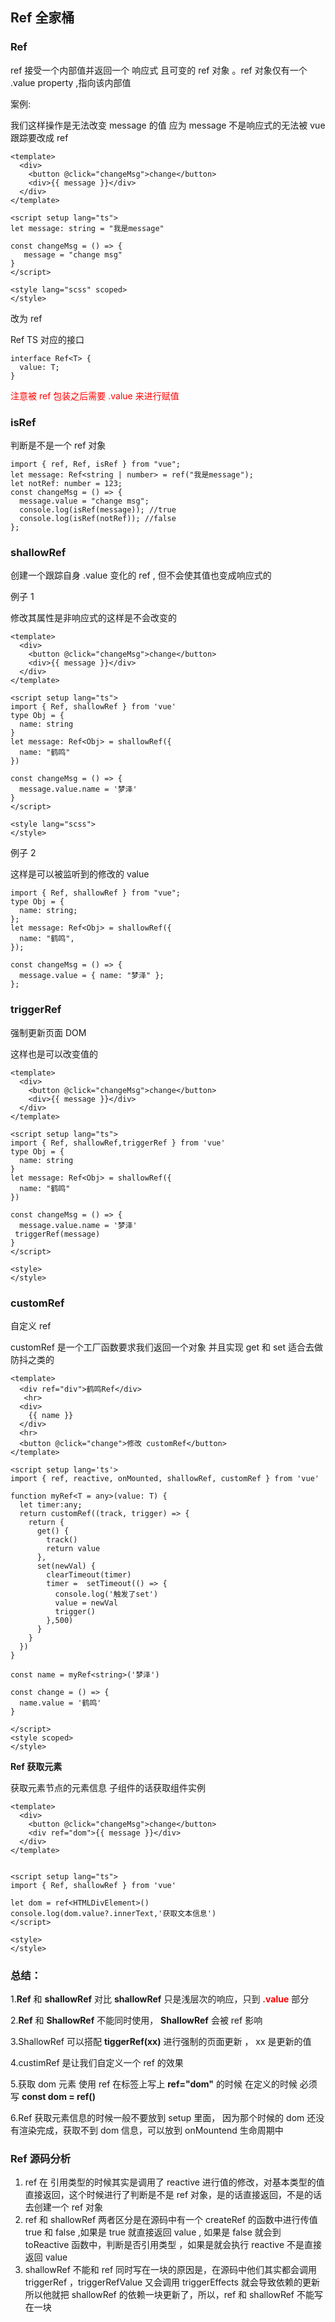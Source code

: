 ## Ref 全家桶

### Ref

ref 接受一个内部值并返回一个 响应式 且可变的 ref 对象 。ref 对象仅有一个 .value property ,指向该内部值

案例:

我们这样操作是无法改变 message 的值 应为 message 不是响应式的无法被 vue 跟踪要改成 ref

```tsx
<template>
  <div>
    <button @click="changeMsg">change</button>
    <div>{{ message }}</div>
  </div>
</template>

<script setup lang="ts">
let message: string = "我是message"

const changeMsg = () => {
   message = "change msg"
}
</script>

<style lang="scss" scoped>
</style>
```

改为 ref

Ref TS 对应的接口

```tsx
interface Ref<T> {
  value: T;
}
```

<span style="color:red">注意被 ref 包装之后需要 .value 来进行赋值</span>

### isRef
判断是不是一个 ref 对象

```tsx
import { ref, Ref, isRef } from "vue";
let message: Ref<string | number> = ref("我是message");
let notRef: number = 123;
const changeMsg = () => {
  message.value = "change msg";
  console.log(isRef(message)); //true
  console.log(isRef(notRef)); //false
};
```

### shallowRef

创建一个跟踪自身 .value 变化的 ref , 但不会使其值也变成响应式的

例子 1

修改其属性是非响应式的这样是不会改变的

```tsx
<template>
  <div>
    <button @click="changeMsg">change</button>
    <div>{{ message }}</div>
  </div>
</template>

<script setup lang="ts">
import { Ref, shallowRef } from 'vue'
type Obj = {
  name: string
}
let message: Ref<Obj> = shallowRef({
  name: "鹤鸣"
})

const changeMsg = () => {
  message.value.name = '梦泽'
}
</script>

<style lang="scss">
</style>
```

例子 2

这样是可以被监听到的修改的 value

```tsx
import { Ref, shallowRef } from "vue";
type Obj = {
  name: string;
};
let message: Ref<Obj> = shallowRef({
  name: "鹤鸣",
});

const changeMsg = () => {
  message.value = { name: "梦泽" };
};
```

### triggerRef

强制更新页面 DOM

这样也是可以改变值的

```tsx
<template>
  <div>
    <button @click="changeMsg">change</button>
    <div>{{ message }}</div>
  </div>
</template>

<script setup lang="ts">
import { Ref, shallowRef,triggerRef } from 'vue'
type Obj = {
  name: string
}
let message: Ref<Obj> = shallowRef({
  name: "鹤鸣"
})

const changeMsg = () => {
  message.value.name = '梦泽'
 triggerRef(message)
}
</script>

<style>
</style>
```

### customRef

自定义 ref

customRef 是一个工厂函数要求我们返回一个对象 并且实现 get 和 set 适合去做防抖之类的

```tsx
<template>
  <div ref="div">鹤鸣Ref</div>
   <hr>
  <div>
    {{ name }}
  </div>
  <hr>
  <button @click="change">修改 customRef</button>
</template>

<script setup lang='ts'>
import { ref, reactive, onMounted, shallowRef, customRef } from 'vue'

function myRef<T = any>(value: T) {
  let timer:any;
  return customRef((track, trigger) => {
    return {
      get() {
        track()
        return value
      },
      set(newVal) {
        clearTimeout(timer)
        timer =  setTimeout(() => {
          console.log('触发了set')
          value = newVal
          trigger()
        },500)
      }
    }
  })
}

const name = myRef<string>('梦泽')

const change = () => {
  name.value = '鹤鸣'
}

</script>
<style scoped>
</style>
```

**Ref 获取元素**

获取元素节点的元素信息 子组件的话获取组件实例

```tsx
<template>
  <div>
    <button @click="changeMsg">change</button>
    <div ref="dom">{{ message }}</div>
  </div>
</template>


<script setup lang="ts">
import { Ref, shallowRef } from 'vue'

let dom = ref<HTMLDivElement>()
console.log(dom.value?.innerText,'获取文本信息')
</script>

<style>
</style>
```

### 总结：

1.**Ref** 和 **shallowRef** 对比 **shallowRef** 只是浅层次的响应，只到 <span class="fontColor"> **.value** </span> 部分

2.**Ref** 和 **ShallowRef** 不能同时使用， **ShallowRef** 会被 ref 影响

3.ShallowRef 可以搭配 **tiggerRef(xx)** 进行强制的页面更新 ， xx 是更新的值

4.custimRef 是让我们自定义一个 ref 的效果

5.获取 dom 元素 使用 ref 在标签上写上 **ref="dom"** 的时候 在定义的时候 必须写 **const dom = ref()**

6.Ref 获取元素信息的时候一般不要放到 setup 里面， 因为那个时候的 dom 还没有渲染完成，获取不到 dom 信息，可以放到 onMountend 生命周期中

### Ref 源码分析

1. ref 在 引用类型的时候其实是调用了 reactive 进行值的修改，对基本类型的值直接返回，这个时候进行了判断是不是 ref 对象，是的话直接返回，不是的话去创建一个 ref 对象
2. ref 和 shallowRef 两者区分是在源码中有一个 createRef 的函数中进行传值 true 和 false ,如果是 true 就直接返回 value , 如果是 false 就会到 toReactive 函数中，判断是否引用类型 ，如果是就会执行 reactive 不是直接返回 value
3. shallowRef 不能和 ref 同时写在一块的原因是，在源码中他们其实都会调用 triggerRef ，triggerRefValue 又会调用 triggerEffects 就会导致依赖的更新所以他就把 shallowRef 的依赖一块更新了，所以，ref 和 shallowRef 不能写在一块









<style lang="scss">
  .fontColor{
    color:red;
  }
</style>
